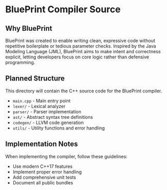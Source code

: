 # BluePrint Compiler Source

## Why BluePrint

BluePrint was created to enable writing clean, expressive code without repetitive boilerplate or tedious parameter checks. Inspired by the Java Modeling Language (JML), BluePrint aims to make intent and correctness explicit, letting developers focus on core logic rather than defensive programming.

## Planned Structure

This directory will contain the C++ source code for the BluePrint compiler.

- `main.cpp` - Main entry point
- `lexer/` - Lexical analyzer
- `parser/` - Parser implementation  
- `ast/` - Abstract syntax tree definitions
- `codegen/` - LLVM code generation
- `utils/` - Utility functions and error handling

## Implementation Notes

When implementing the compiler, follow these guidelines:
- Use modern C++17 features
- Implement proper error handling
- Add comprehensive unit tests
- Document all public bundles
